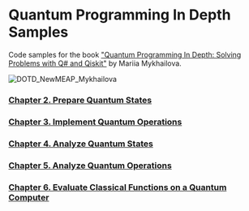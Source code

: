 # Quantum Programming In Depth Samples
Code samples for the book ["Quantum Programming In Depth: Solving Problems with Q# and Qiskit"](https://mng.bz/M1R7) by Mariia Mykhailova.

![DOTD_NewMEAP_Mykhailova](https://github.com/tcNickolas/quantum-programming-in-depth/assets/10113024/c927bf55-fd0a-4958-abc4-80ecd95428c1)

### [Chapter 2. Prepare Quantum States](./2_state_preparation/)

### [Chapter 3. Implement Quantum Operations](./3_unitary_implementation/)

### [Chapter 4. Analyze Quantum States](./4_analyze_states/)

### [Chapter 5. Analyze Quantum Operations](./5_analyze_operations/)

### [Chapter 6. Evaluate Classical Functions on a Quantum Computer](./6_reversible_computing/)
